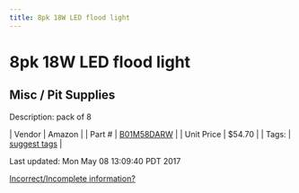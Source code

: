 ```yaml
---
title: 8pk 18W LED flood light
---
```


# 8pk 18W LED flood light
## Misc / Pit Supplies
Description: 	pack of 8 

| Vendor | Amazon | 
| Part # | [B01M58DARW](https://www.amazon.com/gp/product/B01M58DARW/ref=oh_aui_detailpage_o04_s00?ie=UTF8&psc=1) | 
| Unit Price | $54.70 | 
| Tags: | [suggest tags](https://docs.google.com/forms/d/e/1FAIpQLSeWyY8v3RgOty-MyWmh9U0iivNYN_molChYyS-0U-o-kOAv_g/viewform) | 

Last updated: Mon May 08 13:09:40 PDT 2017

 [Incorrect/Incomplete information?](https://docs.google.com/forms/d/e/1FAIpQLSeWyY8v3RgOty-MyWmh9U0iivNYN_molChYyS-0U-o-kOAv_g/viewform)